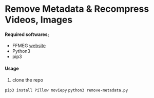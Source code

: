 # Remove Metadata & Recompress Videos, Images


#### Required softwares;

 - FFMEG  [website](https://ffmpeg.org/)
 - Python3
 - pip3

#### Usage

 1. clone the repo
 

   

```pip3 install Pillow moviepy```
```python3 remove-metadata.py```
